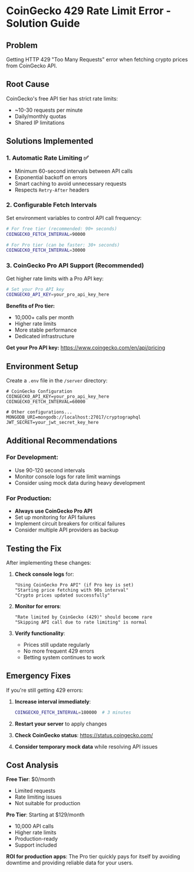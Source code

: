 # CoinGecko 429 Rate Limit Error - Solution Guide

## Problem

Getting HTTP 429 "Too Many Requests" error when fetching crypto prices from CoinGecko API.

## Root Cause

CoinGecko's free API tier has strict rate limits:

- ~10-30 requests per minute
- Daily/monthly quotas
- Shared IP limitations

## Solutions Implemented

### 1. **Automatic Rate Limiting** ✅

- Minimum 60-second intervals between API calls
- Exponential backoff on errors
- Smart caching to avoid unnecessary requests
- Respects `Retry-After` headers

### 2. **Configurable Fetch Intervals**

Set environment variables to control API call frequency:

```bash
# For free tier (recommended: 90+ seconds)
COINGECKO_FETCH_INTERVAL=90000

# For Pro tier (can be faster: 30+ seconds)
COINGECKO_FETCH_INTERVAL=30000
```

### 3. **CoinGecko Pro API Support** (Recommended)

Get higher rate limits with a Pro API key:

```bash
# Set your Pro API key
COINGECKO_API_KEY=your_pro_api_key_here
```

**Benefits of Pro tier:**

- 10,000+ calls per month
- Higher rate limits
- More stable performance
- Dedicated infrastructure

**Get your Pro API key:** https://www.coingecko.com/en/api/pricing

## Environment Setup

Create a `.env` file in the `/server` directory:

```env
# CoinGecko Configuration
COINGECKO_API_KEY=your_pro_api_key_here
COINGECKO_FETCH_INTERVAL=60000

# Other configurations...
MONGODB_URI=mongodb://localhost:27017/cryptographql
JWT_SECRET=your_jwt_secret_key_here
```

## Additional Recommendations

### For Development:

- Use 90-120 second intervals
- Monitor console logs for rate limit warnings
- Consider using mock data during heavy development

### For Production:

- **Always use CoinGecko Pro API**
- Set up monitoring for API failures
- Implement circuit breakers for critical failures
- Consider multiple API providers as backup

## Testing the Fix

After implementing these changes:

1. **Check console logs** for:

   ```
   "Using CoinGecko Pro API" (if Pro key is set)
   "Starting price fetching with 90s interval"
   "Crypto prices updated successfully"
   ```

2. **Monitor for errors**:

   ```
   "Rate limited by CoinGecko (429)" should become rare
   "Skipping API call due to rate limiting" is normal
   ```

3. **Verify functionality**:
   - Prices still update regularly
   - No more frequent 429 errors
   - Betting system continues to work

## Emergency Fixes

If you're still getting 429 errors:

1. **Increase interval immediately**:

   ```bash
   COINGECKO_FETCH_INTERVAL=180000  # 3 minutes
   ```

2. **Restart your server** to apply changes

3. **Check CoinGecko status**: https://status.coingecko.com/

4. **Consider temporary mock data** while resolving API issues

## Cost Analysis

**Free Tier**: $0/month

- Limited requests
- Rate limiting issues
- Not suitable for production

**Pro Tier**: Starting at $129/month

- 10,000 API calls
- Higher rate limits
- Production-ready
- Support included

**ROI for production apps**: The Pro tier quickly pays for itself by avoiding downtime and providing reliable data for your users.

